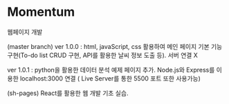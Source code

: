 # Momentum
웹페이지 개발

(master branch)
ver 1.0.0 : html, javaScript, css 활용하여 메인 페이지 기본 기능 구현(To-do list CRUD 구현, API를 활용한 날씨 정보 도출 등). 서버 연결 X

ver 1.0.1 : python을 활용한 데이터 분석 예제 페이지 추가. Node.js와 Express를 이용한 localhost:3000 연결 ( Live Server를 통한 5500 포트 또한 사용가능)

(sh-pages)
React를 활용한 웹 개발 기초 실습.
